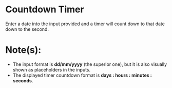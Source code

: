 # Countdown Timer
Enter a date into the input provided and a timer will count down to that date down to the second.

# Note(s):
- The input format is **dd/mm/yyyy** (the superior one), but it is also visually shown as placeholders in the inputs. <br/>
- The displayed timer countdown format is **days : hours : minutes : seconds**.
